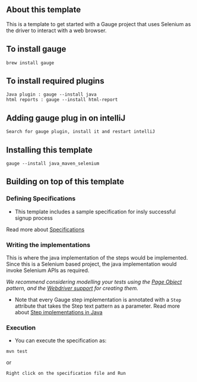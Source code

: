 ## About this template

This is a template to get started with a Gauge project that uses Selenium as the driver to interact with a web browser.

## To install gauge

    brew install gauge

## To install required plugins

    Java plugin : gauge --install java
    html reports : gauge --install html-report

## Adding gauge plug in on intelliJ

    Search for gauge plugin, install it and restart intelliJ

## Installing this template

    gauge --install java_maven_selenium

## Building on top of this template

### Defining Specifications

* This template includes a sample specification for insly successful signup process

Read more about [Specifications](http://getgauge.io/documentation/user/current/specifications/README.html)

### Writing the implementations

This is where the java implementation of the steps would be implemented. Since this is a Selenium based project, the java implementation would invoke Selenium APIs as required.

_We recommend considering modelling your tests using the [Page Object](https://github.com/SeleniumHQ/selenium/wiki/PageObjects) pattern, and the [Webdriver support](https://github.com/SeleniumHQ/selenium/wiki/PageFactory) for creating them._

- Note that every Gauge step implementation is annotated with a `Step` attribute that takes the Step text pattern as a parameter.
Read more about [Step implementations in Java](http://getgauge.io/documentation/user/current/test_code/java/java.html)

### Execution

* You can execute the specification as:

```
mvn test
```
or

```
Right click on the specification file and Run
```
